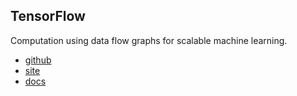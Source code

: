 ## TensorFlow

Computation using data flow graphs for scalable machine learning.

- [github](https://github.com/tensorflow/tensorflow)
- [site](https://www.tensorflow.org/)
- [docs](https://www.tensorflow.org/get_started/)